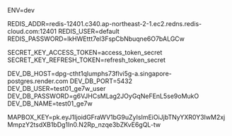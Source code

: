 ENV=dev

REDIS_ADDR=redis-12401.c340.ap-northeast-2-1.ec2.redns.redis-cloud.com:12401
REDIS_USER=default  
REDIS_PASSWORD=lkHWEttt7el3FspCbNbuqne6O7bALGCw

SECRET_KEY_ACCESS_TOKEN=access_token_secret
SECRET_KEY_REFRESH_TOKEN=refresh_token_secret

DEV_DB_HOST=dpg-ctht1qlumphs73flvi5g-a.singapore-postgres.render.com
DEV_DB_PORT=5432
DEV_DB_USER=test01_ge7w_user
DEV_DB_PASSWORD=g6VJHCsMLag2JOyGqNeFEnL5se9oMukO
DEV_DB_NAME=test01_ge7w

MAPBOX_KEY=pk.eyJ1IjoidGFraWV1bG9uZyIsImEiOiJjbTNyYXR0Y3IwM2xjMmpzY2tsdXB1bDg1In0.N2Rp_nzqe3bZKvE6gQL-tw
